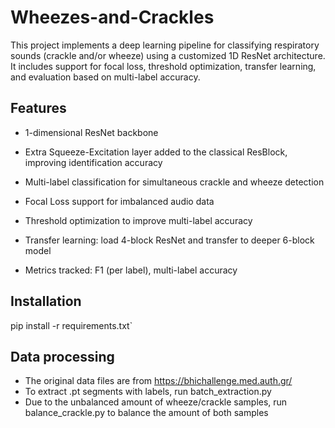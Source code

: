 # Wheezes-and-Crackles
This project implements a deep learning pipeline for classifying respiratory sounds (crackle and/or wheeze) using a customized 1D ResNet architecture. It includes support for focal loss, threshold optimization, transfer learning, and evaluation based on multi-label accuracy.

## Features
- 1-dimensional ResNet backbone 

- Extra Squeeze-Excitation layer added to the classical ResBlock, improving identification accuracy

- Multi-label classification for simultaneous crackle and wheeze detection

- Focal Loss support for imbalanced audio data

- Threshold optimization to improve multi-label accuracy

- Transfer learning: load 4-block ResNet and transfer to deeper 6-block model

- Metrics tracked: F1 (per label), multi-label accuracy

##  Installation
pip install -r requirements.txt`

##  Data processing 
- The original data files are from https://bhichallenge.med.auth.gr/
- To extract .pt segments with labels, run batch_extraction.py
- Due to the unbalanced amount of wheeze/crackle samples, run balance_crackle.py to balance the amount of both samples


